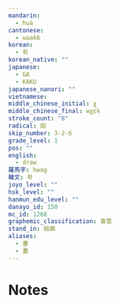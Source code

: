 ```yaml
---
mandarin:
  - huà
cantonese:
  - waak6
korean:
  - 획
korean_native: ""
japanese:
  - GA
  - KAKU
japanese_nanori: ""
vietnamese:
middle_chinese_initial: ɣ
middle_chinese_final: wɣɛk
stroke_count: "8"
radical: 田
skip_number: 3-2-6
grade_level: 1
pos: ""
english:
  - draw
羅馬字: hwag
韓文: 확
joyo_level: ""
hsk_level: ""
hanmun_edu_level: ""
danayo_id: 150
mc_id: 1268
graphemic_classification: 會意
stand_in: 絵画
aliases:
  - 畵
  - 畫
---
```


# Notes
